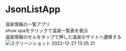 # JsonListApp
温泉情報の一覧アプリ  
show spaをクリックで温泉一覧表を表示  
温泉情報のセルをタップで押した温泉のサイトへ遷移する  
![スクリーンショット 2022-12-27 13 05 31](https://user-images.githubusercontent.com/115960887/209609363-dfd96a8f-da27-43bf-9012-e857ff2f7798.png)
